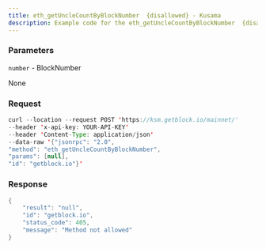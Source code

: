 ```yaml
---
title: eth_getUncleCountByBlockNumber  {disallowed} - Kusama
description: Example code for the eth_getUncleCountByBlockNumber  {disallowed} json-rpc method. Сomplete guide on how to use eth_getUncleCountByBlockNumber  {disallowed} json-rpc in GetBlock.io Web3 documentation.
---
```


### Parameters


`number` - BlockNumber

None

### Request

``` java
curl --location --request POST 'https://ksm.getblock.io/mainnet/' 
--header 'x-api-key: YOUR-API-KEY' 
--header 'Content-Type: application/json' 
--data-raw '{"jsonrpc": "2.0",
"method": "eth_getUncleCountByBlockNumber",
"params": [null],
"id": "getblock.io"}'
```

###  Response

``` java
{
    "result": "null",
    "id": "getblock.io",
    "status_code": 405,
    "message": "Method not allowed"
}
```

